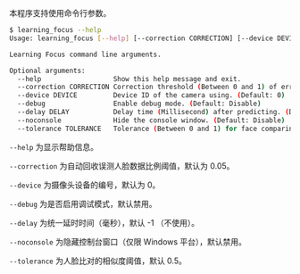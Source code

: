 本程序支持使用命令行参数。

```bash
$ learning_focus --help
Usage: learning_focus [--help] [--correction CORRECTION] [--device DEVICE] [--debug] [--delay DELAY] [--noconsole] [--tolerance TOLERANCE]

Learning Focus command line arguments.

Optional arguments:
  --help                  Show this help message and exit.
  --correction CORRECTION Correction threshold (Between 0 and 1) of error face measurement. (Default: 0.05)
  --device DEVICE         Device ID of the camera using. (Default: 0)
  --debug                 Enable debug mode. (Default: Disable)
  --delay DELAY           Delay time (Millisecond) after predicting. (Default: -1)
  --noconsole             Hide the console window. (Default: Disable)
  --tolerance TOLERANCE   Tolerance (Between 0 and 1) for face comparing. (Default: 0.5)
```

`--help` 为显示帮助信息。

`--correction` 为自动回收误测人脸数据比例阈值，默认为 0.05。

`--device` 为摄像头设备的编号，默认为 0。

`--debug` 为是否启用调试模式，默认禁用。

`--delay` 为统一延时时间（毫秒），默认 -1 （不使用）。

`--noconsole` 为隐藏控制台窗口（仅限 Windows 平台），默认禁用。

`--tolerance` 为人脸比对的相似度阈值，默认 0.5。